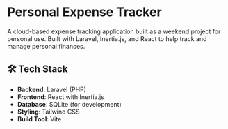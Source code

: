 #  Personal Expense Tracker

A cloud-based expense tracking application built as a weekend project for personal use. Built with Laravel, Inertia.js, and React to help track and manage personal finances.

## 🛠 Tech Stack

- **Backend**: Laravel (PHP)
- **Frontend**: React with Inertia.js
- **Database**: SQLite (for development)
- **Styling**: Tailwind CSS
- **Build Tool**: Vite

